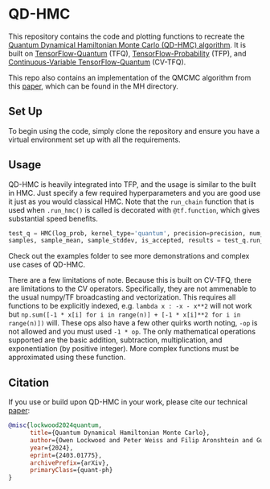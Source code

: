 # QD-HMC

This repository contains the code and plotting functions to recreate the [Quantum Dynamical Hamiltonian Monte Carlo (QD-HMC) algorithm](https://arxiv.org/abs/2403.01775). It is built on [TensorFlow-Quantum](https://www.tensorflow.org/quantum) (TFQ), [TensorFlow-Probability](https://www.tensorflow.org/probability) (TFP), and [Continuous-Variable TensorFlow-Quantum](https://github.com/QuantumVerd/cv-tfq) (CV-TFQ). 

This repo also contains an implementation of the QMCMC algorithm from this [paper](https://arxiv.org/pdf/2203.12497.pdf), which can be found in the MH directory. 

## Set Up

To begin using the code, simply clone the repository and ensure you have a virtual environment set up with all the requirements. 

## Usage

QD-HMC is heavily integrated into TFP, and the usage is similar to the built in HMC. Just specify a few required hyperparameters and you are good use it just as you would classical HMC. Note that the `run_chain` function that is used when `.run_hmc()` is called is decorated with `@tf.function`, which gives substantial speed benefits. 

```python
test_q = HMC(log_prob, kernel_type='quantum', precision=precision, num_vars=n)
samples, sample_mean, sample_stddev, is_accepted, results = test_q.run_hmc(1000, 100)
```

Check out the examples folder to see more demonstrations and complex use cases of QD-HMC. 

There are a few limitations of note. Because this is built on CV-TFQ, there are limitations to the CV operators. Specifically, they are not ammenable to the usual numpy/TF broadcasting and vectorization. This requires all functions to be explicitly indexed, e.g. `lambda x : -x - x**2` will not work but `np.sum([-1 * x[i] for i in range(n)] + [-1 * x[i]**2 for i in range(n)])` will. These ops also have a few other quirks worth noting, `-op` is not allowed and you must used `-1 * op`. The only mathematical operations supported are the basic addition, subtraction, multiplication, and exponentiation (by positive integer). More complex functions must be approximated using these function. 

## Citation

If you use or build upon QD-HMC in your work, please cite our technical [paper](https://arxiv.org/abs/2403.01775):

```bibtex
@misc{lockwood2024quantum,
      title={Quantum Dynamical Hamiltonian Monte Carlo}, 
      author={Owen Lockwood and Peter Weiss and Filip Aronshtein and Guillaume Verdon},
      year={2024},
      eprint={2403.01775},
      archivePrefix={arXiv},
      primaryClass={quant-ph}
}
